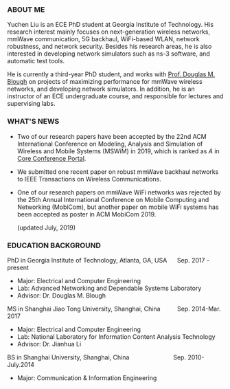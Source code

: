 ### ABOUT ME
Yuchen Liu is an ECE PhD student at Georgia Institute of Technology. His research interest mainly focuses on next-generation wireless networks, mmWave communication, 5G backhaul, WiFi-based WLAN, network robustness, and network security. Besides his research areas, he is also interested in developing network simulators such as ns-3 software, and automatic test tools.

He is currently a third-year PhD student, and works with [Prof. Douglas M. Blough](http://blough.ece.gatech.edu/) on projects of maximizing performance for mmWave wireless networks, and developing network simulators. In addition, he is an instructor of an ECE undergraduate course, and responsible for lectures and supervising labs.

### WHAT'S NEWS
* Two of our research papers have been accepted by the 22nd ACM International Conference on Modeling, Analysis and Simulation of Wireless and Mobile Systems (MSWiM) in 2019, which is ranked as *A* in [Core Conference Portal](http://portal.core.edu.au/conf-ranks/).

* We submitted one recent paper on robust mmWave backhaul networks to IEEE Transactions on Wireless Communications.

* One of our research papers on mmWave WiFi networks was rejected by the 25th Annual International Conference on Mobile Computing and Networking (MobiCom), but another paper on mobile WiFi systems has been accepted as poster in ACM MobiCom 2019.  

     (updated July, 2019)



### EDUCATION BACKGROUND
PhD in Georgia Institute of Technology, Atlanta, GA, USA &nbsp;&nbsp;&nbsp;&nbsp; Sep. 2017 - present 
* Major: Electrical and Computer Engineering
* Lab: Advanced Networking and Dependable Systems Laboratory  
* Advisor: Dr. Douglas M. Blough 

MS in Shanghai Jiao Tong University, Shanghai, China &nbsp;&nbsp;&nbsp;&nbsp;&nbsp;&nbsp;&nbsp;&nbsp; Sep. 2014-Mar. 2017
* Major: Electrical and Computer Engineering  
* Lab: National Laboratory for Information Content Analysis Technology  
* Advisor: Dr. Jianhua Li

BS in Shanghai University, Shanghai, China &nbsp;&nbsp;&nbsp;&nbsp;&nbsp;&nbsp;&nbsp;&nbsp;&nbsp;&nbsp;&nbsp;&nbsp;&nbsp;&nbsp;&nbsp;&nbsp;&nbsp;&nbsp;&nbsp;&nbsp;&nbsp;&nbsp;&nbsp;&nbsp; Sep. 2010-July.2014
* Major: Communication & Information Engineering
